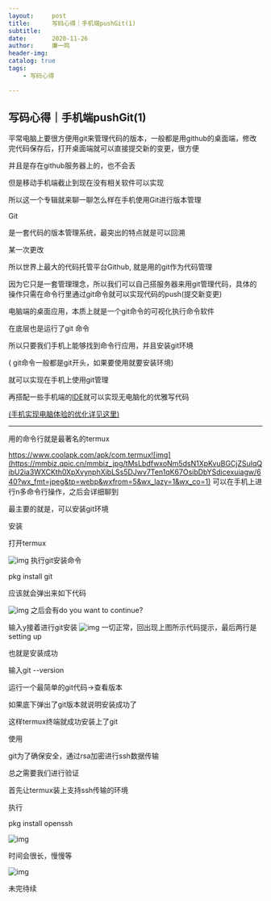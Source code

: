 ```yaml
---
layout:     post
title:      写码心得｜手机端pushGit(1)
subtitle:   
date:       2020-11-26
author:     廉一鸣
header-img: 
catalog: true
tags:
    - 写码心得

---
```


## 写码心得｜手机端pushGit(1)

平常电脑上要很方便用git来管理代码的版本，一般都是用github的桌面端，修改完代码保存后，打开桌面端就可以直接提交新的变更，很方便

并且是存在github服务器上的，也不会丢

但是移动手机端截止到现在没有相关软件可以实现

所以这一个专辑就来聊一聊怎么样在手机使用Git进行版本管理

Git

是一套代码的版本管理系统，最突出的特点就是可以回溯

某一次更改

所以世界上最大的代码托管平台Github, 就是用的git作为代码管理

因为它只是一套管理理念，所以我们可以自己搭服务器来用git管理代码，具体的操作只需在命令行里通过git命令就可以实现代码的push(提交新变更)

电脑端的桌面应用，本质上就是一个git命令的可视化执行命令软件

在底层也是运行了git 命令

所以只要我们手机上能够找到命令行应用，并且安装git环境

( git命令一般都是git开头，如果要使用就要安装环境)

就可以实现在手机上使用git管理

再搭配一些手机端的[IDE](https://mp.weixin.qq.com/s?__biz=MzAwOTUzNTYxOQ==&mid=2680263703&idx=3&sn=969826e4d5eba4c4b849728e76d6ecef&scene=21#wechat_redirect)就可以实现无电脑化的优雅写代码

[(手机实现电脑体验的优化详见这里)](https://mp.weixin.qq.com/s?__biz=MzI4Nzc2MzA3OQ==&mid=2247485651&idx=1&sn=351029a68ea1eb80cb00c24c4ec18f6c&scene=21#wechat_redirect)

------

用的命令行就是最著名的termux

https://www.coolapk.com/apk/com.termux![img](https://mmbiz.qpic.cn/mmbiz_jpg/tMsLbdfwxoNm5dsN1XpKvuBGCjZSuIqQibU2ia3WXCKth0XpXvynphXibLSs5DJwv7Ten1qK67OsibDbYSdicexuiagw/640?wx_fmt=jpeg&tp=webp&wxfrom=5&wx_lazy=1&wx_co=1)
可以在手机上进行n多命令行操作，之后会详细聊到

最主要的就是，可以安装git环境

安装

打开termux

![img](https://mmbiz.qpic.cn/mmbiz_png/tMsLbdfwxoNm5dsN1XpKvuBGCjZSuIqQicfMhGLkKicn7gCmrZ0yE5ic1xdG1w5UwTpgnz4jOAeUPtay477ibhnzMA/640?wx_fmt=png&tp=webp&wxfrom=5&wx_lazy=1&wx_co=1)
执行git安装命令

pkg install git

应该就会弹出来如下代码

![img](https://mmbiz.qpic.cn/mmbiz_png/tMsLbdfwxoNm5dsN1XpKvuBGCjZSuIqQQfDn5oiaH4NCz2JfhiavWzMqwmbEwicapTibzXV9d5QpqffsvU63H9MA8A/640?wx_fmt=png&tp=webp&wxfrom=5&wx_lazy=1&wx_co=1)
之后会有do you want to continue?

输入y接着进行git安装
![img](https://mmbiz.qpic.cn/mmbiz_png/tMsLbdfwxoNm5dsN1XpKvuBGCjZSuIqQpn2EOHdJhCN8cgydYicq9t6ibPxbkY9xmDurbRqhKX4bOf2v08DWGeZQ/640?wx_fmt=png&tp=webp&wxfrom=5&wx_lazy=1&wx_co=1)
一切正常，回出现上图所示代码提示，最后两行是setting up

也就是安装成功

输入git --version

运行一个最简单的git代码→查看版本

如果底下弹出了git版本就说明安装成功了

这样termux终端就成功安装上了git

使用

git为了确保安全，通过rsa加密进行ssh数据传输

总之需要我们进行验证

首先让termux装上支持ssh传输的环境

执行

pkg install openssh

![img](https://mmbiz.qpic.cn/mmbiz_jpg/tMsLbdfwxoNm5dsN1XpKvuBGCjZSuIqQq3tELl9MvdHnnIMeVLULAuItNslYWtbB1QweDMVxSXZTKSGLEfibTrw/640?wx_fmt=jpeg&tp=webp&wxfrom=5&wx_lazy=1&wx_co=1)

时间会很长，慢慢等

![img](https://mmbiz.qpic.cn/mmbiz_png/tMsLbdfwxoNm5dsN1XpKvuBGCjZSuIqQ93XNOkMOeYEa5r3J83TzVgaJPLh56m9kGf5ltdWwJSAaAUhhbe7LFQ/640?wx_fmt=png&tp=webp&wxfrom=5&wx_lazy=1&wx_co=1)



未完待续


